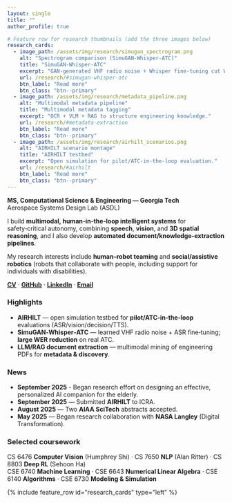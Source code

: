 ```yaml
---
layout: single
title: ""
author_profile: true

# Feature row for research thumbnails (add the three images below)
research_cards:
  - image_path: /assets/img/research/simugan_spectrogram.png
    alt: "Spectrogram comparison (SimuGAN‑Whisper‑ATC)"
    title: "SimuGAN‑Whisper‑ATC"
    excerpt: "GAN‑generated VHF radio noise + Whisper fine‑tuning cut WER on real ATC."
    url: /research/#simugan-whisper-atc
    btn_label: "Read more"
    btn_class: "btn--primary"
  - image_path: /assets/img/research/metadata_pipeline.png
    alt: "Multimodal metadata pipeline"
    title: "Multimodal metadata tagging"
    excerpt: "OCR + VLM + RAG to structure engineering knowledge."
    url: /research/#metadata-extraction
    btn_label: "Read more"
    btn_class: "btn--primary"
  - image_path: /assets/img/research/airhilt_scenarios.png
    alt: "AIRHILT scenario montage"
    title: "AIRHILT testbed"
    excerpt: "Open simulation for pilot/ATC‑in‑the‑loop evaluation."
    url: /research/#airhilt
    btn_label: "Read more"
    btn_class: "btn--primary"
---
```


**MS, Computational Science & Engineering — Georgia Tech**  
Aerospace Systems Design Lab (ASDL)

I build **multimodal, human‑in‑the‑loop intelligent systems** for safety‑critical autonomy, combining **speech**, **vision**, and **3D spatial reasoning**, and I also develop **automated document/knowledge‑extraction pipelines**.

My research interests include **human–robot teaming** and **social/assistive robotics** (robots that collaborate with people, including support for individuals with disabilities).

**[CV](/assets/cv/Omar_Garib_CV.pdf)** · **[GitHub](https://github.com/omargarib02)** · **[LinkedIn](https://www.linkedin.com/in/omargarib/)** · **[Email](mailto:ogarib@gatech.edu)**

### Highlights
- **AIRHILT** — open simulation testbed for **pilot/ATC‑in‑the‑loop** evaluations (ASR/vision/decision/TTS).
- **SimuGAN‑Whisper‑ATC** — learned VHF radio noise + ASR fine‑tuning; **large WER reduction** on real ATC.
- **LLM/RAG document extraction** — multimodal mining of engineering PDFs for **metadata & discovery**.

### News
- **September 2025** - Began research effort on designing an effective, personalized AI companion for the elderly.
- **September 2025** — Submitted **AIRHILT** to ICRA.
- **August 2025** — Two **AIAA SciTech** abstracts accepted.
- **May 2025** — Began research collaboration with **NASA Langley** (Digital Transformation).

### Selected coursework
CS 6476 **Computer Vision** (Humphrey Shi) · CS 7650 **NLP** (Alan Ritter) · CS 8803 **Deep RL** (Sehoon Ha)  
CSE 6740 **Machine Learning** · CSE 6643 **Numerical Linear Algebra** · CSE 6140 **Algorithms** · CSE 6730 **Modeling & Simulation**

{% include feature_row id="research_cards" type="left" %}

